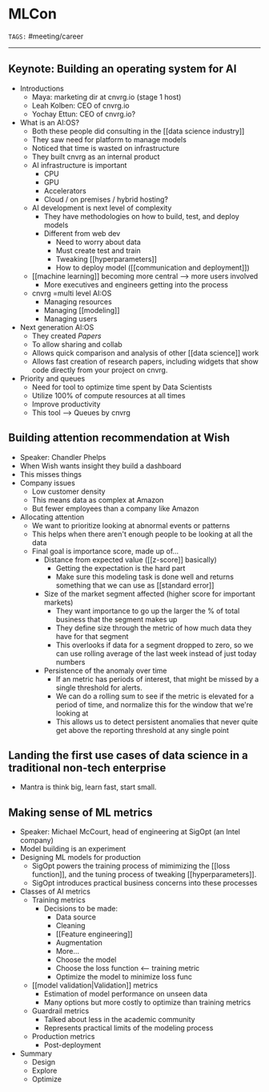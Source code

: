 # MLCon
`TAGS:` #meeting/career

---
## Keynote: Building an operating system for AI
- Introductions
	- Maya: marketing dir at cnvrg.io (stage 1 host)
	- Leah Kolben: CEO of cnvrg.io
	- Yochay Ettun: CEO of cnvrg.io?
- What is an AI:OS?
	- Both these people did consulting in the [[data science industry]]
	- They saw need for platform to manage models
	- Noticed that time is wasted on infrastructure
	- They built cnvrg as an internal product
	- AI infrastructure is important
		- CPU
		- GPU
		- Accelerators
		- Cloud / on premises / hybrid hosting?
	- AI development is next level of complexity
		- They have methodologies on how to build, test, and deploy models
		- Different from web dev
			- Need to worry about data
			- Must create test and train
			- Tweaking [[hyperparameters]]
			- How to deploy model ([[communication and deployment]])
	- [[machine learning]] becoming more central --> more users involved
		- More executives and engineers getting into the process
	- cnvrg =multi level AI:OS
		- Managing resources
		- Managing [[modeling]]
		- Managing users
- Next generation AI:OS
	- They created *Papers*
	- To allow sharing and collab
	- Allows quick comparison and analysis of other [[data science]] work
	- Allows fast creation of research papers, including widgets that show code directly from your project on cnvrg. 
- Priority and queues
	- Need for tool to optimize time spent by Data Scientists
	- Utilize 100% of compute resources at all times
	- Improve productivity
	- This tool --> Queues by cnvrg

## Building attention recommendation at Wish
- Speaker: Chandler Phelps
- When Wish wants insight they build a dashboard
- This misses things
- Company issues
	- Low customer density
	- This means data as complex at Amazon
	- But fewer employees than a company like Amazon
- Allocating attention
	- We want to prioritize looking at abnormal events or patterns
	- This helps when there aren't enough people to be looking at all the data
	- Final goal is importance score, made up of...
		- Distance from expected value ([[z-score]] basically)
			- Getting the expectation is the hard part
			- Make sure this modeling task is done well and returns something that we can use as [[standard error]]
		- Size of the market segment affected (higher score for important markets)
			- They want importance to go up the larger the % of total business that the segment makes up
			- They define size through the metric of how much data they have for that segment
			- This overlooks if data for a segment dropped to zero, so we can use rolling average of the last week instead of just today numbers
		- Persistence of the anomaly over time
			- If an metric has periods of interest, that might be missed by a single threshold for alerts.
			- We can do a rolling sum to see if the metric is elevated for a period of time, and normalize this for the window that we're looking at
			- This allows us to detect persistent anomalies that never quite get above the reporting threshold at any single point

## Landing the first use cases of data science in a traditional non-tech enterprise
- Mantra is think big, learn fast, start small. 

## Making sense of ML metrics
- Speaker: Michael McCourt, head of engineering at SigOpt (an Intel company)
- Model building is an experiment
- Designing ML models for production
	- SigOpt powers the training process of mimimizing the [[loss function]], and the tuning process of tweaking [[hyperparameters]]. 
	- SigOpt introduces practical business concerns into these processes
- Classes of AI metrics
	- Training metrics
		- Decisions to be made:
			- Data source
			- Cleaning
			- [[Feature engineering]]
			- Augmentation
			- More...
			- Choose the model
			- Choose the loss function <-- training metric
			- Optimize the model to minimize loss func
	- [[model validation|Validation]] metrics
		- Estimation of model performance on unseen data
		- Many options but more costly to optimize than training metrics
	- Guardrail metrics
		- Talked about less in the academic community
		- Represents practical limits of the modeling process
	- Production metrics
		- Post-deployment
- Summary
	- Design
	- Explore
	- Optimize
